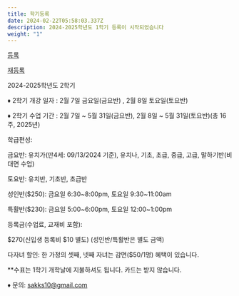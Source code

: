 ```yaml
---
title: 학기등록
date: 2024-02-22T05:58:03.337Z
description: 2024-2025학년도 1학기 등록이 시작되었습니다
weight: "1"
---
```

<a class="bg-blue-  500 hover:bg-blue-700 text-white font-bold py-2 px-4 rounded my-8" href="/ko/registration_pages/register">등록</a>

<a class="bg-blue-500 hover:bg-blue-700 text-white font-bold py-2 px-4 rounded" href="/ko/registration_pages/reregister">재등록</a>

2024-2025학년도 2학기

♦ 2학기 개강 일자 : 2월 7일 금요일(금요반) , 2월 8일 토요일(토요반)

♦ 2학기 수업 기간 : 2월 7일 \~ 5월 31일(금요반), 2월 8일 \~ 5월 31일(토요반)(총 16주, 2025년)

학급편성:

금요반: 유치가(만4세: 09/13/2024 기준), 유치나, 기초, 초급, 중급, 고급, 말하기반(비대면 수업)

토요반: 유치반, 기초반, 초급반

성인반($250): 금요일 6:30\~8:00pm, 토요일 9:30\~11:00am 

특활반($230): 금요일 5:00\~6:00pm, 토요일 12:00\~1:00pm

등록금(수업료, 교재비 포함):

$270(신입생 등록비 $10 별도) (성인반/특활반은 별도 금액)

다자녀 할인: 한 가정의 셋째, 넷째 자녀는 감면($50/1명) 혜택이 있습니다.

\*\*수표는 1학기 개학날에 지불하셔도 됩니다. 카드는 받지 않습니다.

♦ 문의: sakks10@gmail.com
